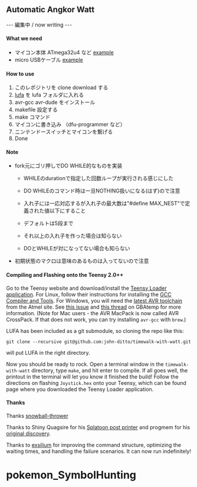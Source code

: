 ## Automatic Angkor Watt
--- 編集中 / now writing ---

#### What we need
- マイコン本体 ATmega32u4 など [example](https://www.amazon.co.jp/dp/B07GKR9J4N/)
- micro USBケーブル [example](https://www.amazon.co.jp/dp/B0711PVX6Z/)

#### How to use
1. このレポジトリを clone download する
2. [lufa](https://github.com/abcminiuser/lufa/) を lufa フォルダに入れる
3. avr-gcc avr-dude をインストール
4. makefile 設定する
5. make コマンド
6. マイコンに書き込み （dfu-programmer など）
7. ニンテンドースイッチとマイコンを繋げる
8. Done

#### Note
- fork元にゴリ押しでDO WHILE的なものを実装
    - WHILEのdurationで指定した回数ループが実行される感じにした
    - DO WHILEのコマンド時は一旦NOTHING扱いになる(はず)ので注意

    - 入れ子には一応対応するが入れ子の最大数は"#define MAX_NEST"で定義された値以下にすること
    - デフォルトは5段まで
    - それ以上の入れ子を作った場合は知らない
    - DOとWHILEが対になってない場合も知らない
- 初期状態のマクロは意味のあるものは入ってないので注意

#### Compiling and Flashing onto the Teensy 2.0++
Go to the Teensy website and download/install the [Teensy Loader application](https://www.pjrc.com/teensy/loader.html). For Linux, follow their instructions for installing the [GCC Compiler and Tools](https://www.pjrc.com/teensy/gcc.html). For Windows, you will need the [latest AVR toolchain](http://www.atmel.com/tools/atmelavrtoolchainforwindows.aspx) from the Atmel site. See [this issue](https://github.com/LightningStalker/Splatmeme-Printer/issues/10) and [this thread](http://gbatemp.net/threads/how-to-use-shinyquagsires-splatoon-2-post-printer.479497/) on GBAtemp for more information. (Note for Mac users - the AVR MacPack is now called AVR CrossPack. If that does not work, you can try installing `avr-gcc` with `brew`.)

LUFA has been included as a git submodule, so cloning the repo like this:

```
git clone --recursive git@github.com:john-ditto/timewalk-with-watt.git
```

will put LUFA in the right directory.

Now you should be ready to rock. Open a terminal window in the `timewalk-with-watt` directory, type `make`, and hit enter to compile. If all goes well, the printout in the terminal will let you know it finished the build! Follow the directions on flashing `Joystick.hex` onto your Teensy, which can be found page where you downloaded the Teensy Loader application.

#### Thanks

Thanks [snowball-thrower](https://github.com/bertrandom/snowball-thrower)

Thanks to Shiny Quagsire for his [Splatoon post printer](https://github.com/shinyquagsire23/Switch-Fightstick) and progmem for his [original discovery](https://github.com/progmem/Switch-Fightstick).

Thanks to [exsilium](https://github.com/bertrandom/snowball-thrower/pull/1) for improving the command structure, optimizing the waiting times, and handling the failure scenarios. It can now run indefinitely!
# pokemon_SymbolHunting
